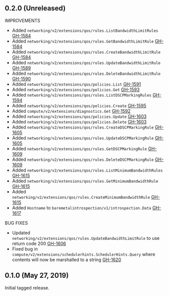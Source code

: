 ## 0.2.0 (Unreleased)

IMPROVEMENTS

* Added `networking/v2/extensions/qos/rules.ListBandwidthLimitRules` [GH-1584](https://github.com/gophercloud/gophercloud/pull/1584)
* Added `networking/v2/extensions/qos/rules.GetBandwidthLimitRule` [GH-1584](https://github.com/gophercloud/gophercloud/pull/1584)
* Added `networking/v2/extensions/qos/rules.CreateBandwidthLimitRule` [GH-1584](https://github.com/gophercloud/gophercloud/pull/1584)
* Added `networking/v2/extensions/qos/rules.UpdateBandwidthLimitRule` [GH-1589](https://github.com/gophercloud/gophercloud/pull/1589)
* Added `networking/v2/extensions/qos/rules.DeleteBandwidthLimitRule` [GH-1590](https://github.com/gophercloud/gophercloud/pull/1590)
* Added `networking/v2/extensions/qos/policies.List` [GH-1591](https://github.com/gophercloud/gophercloud/pull/1591)
* Added `networking/v2/extensions/qos/policies.Get` [GH-1593](https://github.com/gophercloud/gophercloud/pull/1593)
* Added `networking/v2/extensions/qos/rules.ListDSCPMarkingRules` [GH-1594](https://github.com/gophercloud/gophercloud/pull/1594)
* Added `networking/v2/extensions/qos/policies.Create` [GH-1595](https://github.com/gophercloud/gophercloud/pull/1595)
* Added `compute/v2/extensions/diagnostics.Get` [GH-1592](https://github.com/gophercloud/gophercloud/pull/1592)
* Added `networking/v2/extensions/qos/policies.Update` [GH-1603](https://github.com/gophercloud/gophercloud/pull/1603)
* Added `networking/v2/extensions/qos/policies.Delete` [GH-1603](https://github.com/gophercloud/gophercloud/pull/1603)
* Added `networking/v2/extensions/qos/rules.CreateDSCPMarkingRule` [GH-1605](https://github.com/gophercloud/gophercloud/pull/1605)
* Added `networking/v2/extensions/qos/rules.UpdateDSCPMarkingRule` [GH-1605](https://github.com/gophercloud/gophercloud/pull/1605)
* Added `networking/v2/extensions/qos/rules.GetDSCPMarkingRule` [GH-1609](https://github.com/gophercloud/gophercloud/pull/1609)
* Added `networking/v2/extensions/qos/rules.DeleteDSCPMarkingRule` [GH-1609](https://github.com/gophercloud/gophercloud/pull/1609)
* Added `networking/v2/extensions/qos/rules.ListMinimumBandwidthRules` [GH-1615](https://github.com/gophercloud/gophercloud/pull/1615)
* Added `networking/v2/extensions/qos/rules.GetMinimumBandwidthRule` [GH-1615](https://github.com/gophercloud/gophercloud/pull/1615)
* Added `networking/v2/extensions/qos/rules.CreateMinimumBandwidthRule` [GH-1615](https://github.com/gophercloud/gophercloud/pull/1615)
* Added `Hostname` to `baremetalintrospection/v1/introspection.Data` [GH-1617](https://github.com/gophercloud/gophercloud/pull/1617)


BUG FIXES

* Updated `networking/v2/extensions/qos/rules.UpdateBandwidthLimitRule` to use return code 200 [GH-1606](https://github.com/gophercloud/gophercloud/pull/1606)
* Fixed bug in `compute/v2/extensions/schedulerhints.SchedulerHints.Query` where contents will now be marshalled to a string [GH-1620](https://github.com/gophercloud/gophercloud/pull/1620)

## 0.1.0 (May 27, 2019)

Initial tagged release. 
